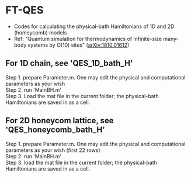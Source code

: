 # FT-QES
* Codes for calculating the physical-bath Hamiltonians of 1D and 2D (homeycomb) models  
* Ref: "Quantum simulation for thermodynamics of infinite-size many-body systems by O(10) sites" ([arXiv:1810.01612](https://arxiv.org/abs/1810.01612))  

## For 1D chain, see 'QES_1D_bath_H'
Step 1. prepare Parameter.m. One may edit the physical and computational parameters as your wish  
Step 2. run 'MainBH.m'  
Step 3. Load the mat file in the current folder; the physical-bath Hamiltonians are saved in as a cell.

## For 2D honeycom lattice, see 'QES_honeycomb_bath_H'
Step 1. prepare Parameter.m. One may edit the physical and computational parameters as your wish (first 22 rows)  
Step 2. run 'MainBH.m'  
Step 3. load the mat file in the current folder; the physical-bath Hamiltonians are saved in as a cell.
